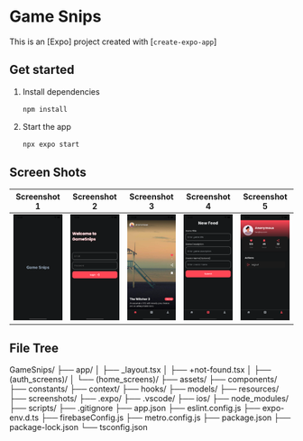# Game Snips

This is an [Expo] project created with [`create-expo-app`]

## Get started

1. Install dependencies

   ```bash
   npm install
   ```

2. Start the app

   ```bash
   npx expo start
   ```

## Screen Shots

| Screenshot 1 | Screenshot 2 | Screenshot 3 | Screenshot 4 | Screenshot 5 |
|--------------|--------------|--------------|--------------|--------------|
| ![Screenshot 1](https://github.com/vigneshwaran9494/GameSnips_RN/blob/main/screenshots/sshot1.png?raw=true) | ![Screenshot 2](https://github.com/vigneshwaran9494/GameSnips_RN/blob/main/screenshots/sshot2.png?raw=true) | ![Screenshot 3](https://github.com/vigneshwaran9494/GameSnips_RN/blob/main/screenshots/sshot3.png?raw=true) | ![Screenshot 4](https://github.com/vigneshwaran9494/GameSnips_RN/blob/main/screenshots/sshot4.png?raw=true) | ![Screenshot 5](https://github.com/vigneshwaran9494/GameSnips_RN/blob/main/screenshots/sshot5.png?raw=true) |

## File Tree

GameSnips/
├── app/
│   ├── _layout.tsx
│   ├── +not-found.tsx
│   ├── (auth_screens)/
│   └── (home_screens)/
├── assets/
├── components/
├── constants/
├── context/
├── hooks/
├── models/
├── resources/
├── screenshots/
├── .expo/
├── .vscode/
├── ios/
├── node_modules/
├── scripts/
├── .gitignore
├── app.json
├── eslint.config.js
├── expo-env.d.ts
├── firebaseConfig.js
├── metro.config.js
├── package.json
├── package-lock.json
└── tsconfig.json